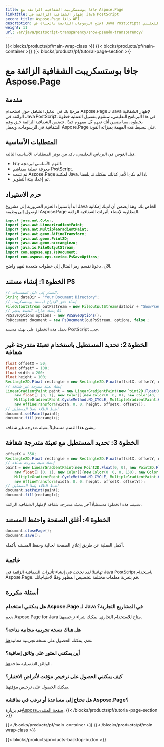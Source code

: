 ```yaml
---
title: جافا بوستسكريبت الشفافية الزائفة مع Aspose.Page
linktitle: إظهار الشفافية الزائفة في Java PostScript
second_title: Aspose.Page جافا API
description: افتح الرسومات النابضة بالحياة في Java PostScript! اتبع برنامجنا التعليمي Aspose.Page لإنشاء شفافية زائفة خطوة بخطوة. التحميل الان!
weight: 11
url: /ar/java/postscript-transparency/show-pseudo-transparency/
---
```


{{< blocks/products/pf/main-wrap-class >}}
{{< blocks/products/pf/main-container >}}
{{< blocks/products/pf/tutorial-page-section >}}

# جافا بوستسكريبت الشفافية الزائفة مع Aspose.Page

## مقدمة
مرحبًا بك في الدليل الشامل حول استخدام Aspose.Page لـ Java لإظهار الشفافية الزائفة في Java PostScript. في هذا البرنامج التعليمي، سنقوم بتفصيل العملية خطوة بخطوة، مما يضمن أنك تفهم كل مفهوم جيدًا. تتضمن الشفافية الزائفة خلق وهم الشفافية في الرسومات، ويعمل Aspose.Page على تبسيط هذه المهمة بميزاته القوية.
## المتطلبات الأساسية
قبل الغوص في البرنامج التعليمي، تأكد من توفر المتطلبات الأساسية التالية:
- الفهم الأساسي لبرمجة جافا.
- معرفة عملية بمفاهيم PostScript.
-  تم تثبيت Aspose.Page لمكتبة Java. إذا لم يكن الأمر كذلك، يمكنك تنزيله[هنا](https://releases.aspose.com/page/java/).
- تم إعداد بيئة التطوير.
## حزم الاستيراد
ابدأ باستيراد الحزم الضرورية إلى مشروع Java الخاص بك. وهذا يضمن أن لديك إمكانية الوصول إلى وظيفة Aspose.Page المطلوبة لإنشاء تأثيرات الشفافية الزائفة.
```java
import java.awt.Color;
import java.awt.LinearGradientPaint;
import java.awt.MultipleGradientPaint;
import java.awt.geom.AffineTransform;
import java.awt.geom.Point2D;
import java.awt.geom.Rectangle2D;
import java.io.FileOutputStream;
import com.aspose.eps.PsDocument;
import com.aspose.eps.device.PsSaveOptions;
```
الآن، دعونا نقسم رمز المثال إلى خطوات متعددة لفهم واضح.
## الخطوة 1: إنشاء مستند PS
```java
// المسار إلى دليل المستندات.
String dataDir = "Your Document Directory";
// إنشاء دفق الإخراج لمستند بوستسكريبت
FileOutputStream outPsStream = new FileOutputStream(dataDir + "ShowPseudoTransparency_outPS.ps");
// إنشاء خيارات الحفظ بحجم A4
PsSaveOptions options = new PsSaveOptions();
PsDocument document = new PsDocument(outPsStream, options, false);
```
تعمل هذه الخطوة على تهيئة مستند PostScript جديد.
## الخطوة 2: تحديد المستطيل باستخدام تعبئة متدرجة غير شفافة
```java
float offsetX = 50;
float offsetY = 100;
float width = 200;
float height = 100;
Rectangle2D.Float rectangle = new Rectangle2D.Float(offsetX, offsetY, width, height);
// إنشاء تعبئة متدرجة غير شفافة
LinearGradientPaint paint = new LinearGradientPaint(new Point2D.Float(0, 0), new Point2D.Float(200, 100),
    new float[] {0, 1}, new Color[]{new Color(0, 0, 0), new Color(40, 128, 70)},
    MultipleGradientPaint.CycleMethod.NO_CYCLE, MultipleGradientPaint.ColorSpaceType.SRGB,
    new AffineTransform(width, 0, 0, height, offsetX, offsetY));
// اضبط الطلاء واملأ المستطيل
document.setPaint(paint);
document.fill(rectangle);
```
ينشئ هذا القسم مستطيلاً بتعبئة متدرجة غير شفافة.
## الخطوة 3: تحديد المستطيل مع تعبئة متدرجة شفافة
```java
offsetX = 350;
Rectangle2D.Float rectangle = new Rectangle2D.Float(offsetX, offsetY, width, height);
// إنشاء تعبئة متدرجة شفافة
paint = new LinearGradientPaint(new Point2D.Float(0, 0), new Point2D.Float(200, 100),
    new float[] {0, 1}, new Color[]{new Color(0, 0, 0, 150), new Color(40, 128, 70, 50)},
    MultipleGradientPaint.CycleMethod.NO_CYCLE, MultipleGradientPaint.ColorSpaceType.SRGB,
    new AffineTransform(width, 0, 0, height, offsetX, offsetY));
// اضبط الطلاء واملأ المستطيل
document.setPaint(paint);
document.fill(rectangle);
```
تضيف هذه الخطوة مستطيلًا آخر بتعبئة متدرجة شفافة لإظهار الشفافية الزائفة.
## الخطوة 4: أغلق الصفحة واحفظ المستند
```java
document.closePage();
document.save();
```
أكمل العملية عن طريق إغلاق الصفحة الحالية وحفظ المستند بأكمله.
## خاتمة
تهانينا! لقد نجحت في إنشاء تأثيرات الشفافية الزائفة في Java PostScript باستخدام Aspose.Page. قم بتجربة معلمات مختلفة لتخصيص المظهر وفقًا لاحتياجاتك.
## أسئلة مكررة
### هل يمكنني استخدام Aspose.Page لـ Java في المشاريع التجارية؟
 نعم، Aspose.Page for Java متاح للاستخدام التجاري. يمكنك شراء ترخيص[هنا](https://purchase.aspose.com/buy).
### هل هناك نسخة تجريبية مجانية متاحة؟
 نعم، يمكنك الحصول على نسخة تجريبية مجانية[هنا](https://releases.aspose.com/).
### أين يمكنني العثور على وثائق إضافية؟
 الوثائق التفصيلية متاحة[هنا](https://reference.aspose.com/page/java/).
### كيف يمكنني الحصول على ترخيص مؤقت لأغراض الاختبار؟
 يمكنك الحصول على ترخيص مؤقت[هنا](https://purchase.aspose.com/temporary-license/).
### هل تحتاج إلى مساعدة أو ترغب في مناقشة Aspose.Page؟
 قم بزيارة[Aspose.صفحة المنتدى](https://forum.aspose.com/c/page/39).
{{< /blocks/products/pf/tutorial-page-section >}}

{{< /blocks/products/pf/main-container >}}
{{< /blocks/products/pf/main-wrap-class >}}

{{< blocks/products/products-backtop-button >}}
